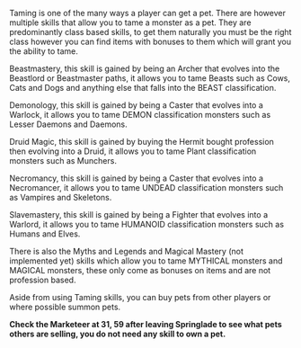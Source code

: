 ---
---
Taming is one of the many ways a player can get a pet. There are however multiple skills that allow you to tame a monster as a pet. They are predominantly class based skills, to get them naturally you must be the right class however you can find items with bonuses to them which will grant you the ability to tame.

Beastmastery, this skill is gained by being an Archer that evolves into the Beastlord or Beastmaster paths, it allows you to tame Beasts such as Cows, Cats and Dogs and anything else that falls into the BEAST classification.

Demonology, this skill is gained by being a Caster that evolves into a Warlock, it allows you to tame DEMON classification monsters such as Lesser Daemons and Daemons.

Druid Magic, this skill is gained by buying the Hermit bought profession then evolving into a Druid, it allows you to tame Plant classification monsters such as Munchers.

Necromancy, this skill is gained by being a Caster that evolves into a Necromancer, it allows you to tame UNDEAD classification monsters such as Vampires and Skeletons.

Slavemastery, this skill is gained by being a Fighter that evolves into a Warlord, it allows you to tame HUMANOID classification monsters such as Humans and Elves.

There is also the Myths and Legends and Magical Mastery (not implemented yet) skills which allow you to tame MYTHICAL monsters and MAGICAL monsters, these only come as bonuses on items and are not profession based.

Aside from using Taming skills, you can buy pets from other players or where possible summon pets.

**Check the Marketeer at 31, 59 after leaving Springlade to see what pets others are selling, you do not need any skill to own a pet.**